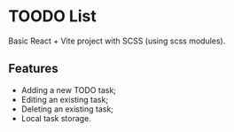 # TOODO List

Basic React + Vite project with SCSS (using scss modules).

## Features
- Adding a new TODO task;
- Editing an existing task;
- Deleting an existing task;
- Local task storage.
